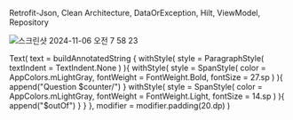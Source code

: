 Retrofit-Json, Clean Architecture, DataOrException, Hilt, ViewModel, Repository

![스크린샷 2024-11-06 오전 7 58 23](https://github.com/user-attachments/assets/c44c5210-0229-4b26-a6a6-d0ff301a4f5b)

Text(
        text = buildAnnotatedString {
            withStyle(
                style = ParagraphStyle(
                    textIndent = TextIndent.None
                )
            ){
                withStyle(
                    style = SpanStyle(
                        color = AppColors.mLightGray,
                        fontWeight = FontWeight.Bold,
                        fontSize = 27.sp
                    )
                ){
                    append("Question $counter/")
                }
                withStyle(
                    style = SpanStyle(
                        color = AppColors.mLightGray,
                        fontWeight = FontWeight.Light,
                        fontSize = 14.sp
                    )
                ){
                    append("$outOf")
                }
            }
        },
        modifier = modifier.padding(20.dp)
    )
